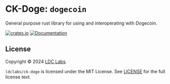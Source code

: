 # CK-Doge: `dogecoin`
General purpose rust library for using and interoperating with Dogecoin.

[![crates.io](https://img.shields.io/crates/v/dogecoin.svg)](https://crates.io/crates/dogecoin)
[![Documentation](https://docs.rs/dogecoin/badge.svg)](https://docs.rs/dogecoin)

## License
Copyright © 2024 [LDC Labs](https://github.com/ldclabs).

`ldclabs/ck-doge` is licensed under the MIT License. See [LICENSE](LICENSE-MIT) for the full license text.